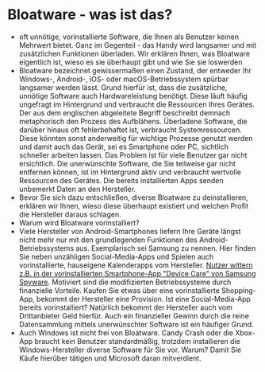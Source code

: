 # Bloatware - was ist das?

- oft unnötige, vorinstallierte Software, die Ihnen als Benutzer keinen Mehrwert bietet. Ganz im Gegenteil - das Handy wird langsamer und mit zusätzlichen Funktionen überladen. Wir erklären Ihnen, was Bloatware eigentlich ist, wieso es sie überhaupt gibt und wie Sie sie loswerden
- Bloatware bezeichnet gewissermaßen einen Zustand, der entweder Ihr Windows-, Android-, iOS- oder macOS-Betriebssystem spürbar langsamer werden lässt. Grund hierfür ist, dass die zusätzliche, unnötige Software auch Hardwareleistung benötigt. Diese läuft häufig ungefragt im Hintergrund und verbraucht die Ressourcen Ihres Gerätes. Der aus dem englischen abgeleitete Begriff beschreibt demnach metaphorisch den Prozess des Aufblähens. Überladene Software, die darüber hinaus oft fehlerbehaftet ist, verbraucht Systemressourcen. Diese könnten sonst anderweitig für wichtige Prozesse genutzt werden und damit auch das Gerät, sei es Smartphone oder PC, sichtlich schneller arbeiten lassen. Das Problem ist für viele Benutzer gar nicht ersichtlich. Die unerwünschte Software, die Sie teilweise gar nicht entfernen können, ist im Hintergrund aktiv und verbraucht wertvolle Ressourcen des Gerätes. Die bereits installierten Apps senden unbemerkt Daten an den Hersteller.
- Bevor Sie sich dazu entschließen, diverse Bloatware zu deinstallieren, erklären wir Ihnen, wieso diese überhaupt existiert und welchen Profit die Hersteller daraus schlagen.
- Warum wird Bloatware vorinstalliert?
- Viele Hersteller von Android-Smartphones liefern Ihre Geräte längst nicht mehr nur mit den grundlegenden Funktionen des Android-Betriebssystems aus. Exemplarisch sei Samsung zu nennen. Hier finden Sie neben unzähligen Social-Media-Apps und Spielen auch vorinstallierte, hauseigene Kalenderapps vom Hersteller. [Nutzer wittern z.B. in der vorinstallierten Smartphone-App "Device Care" von Samsung Spyware](https://www.heise.de/security/meldung/Samsung-Nutzer-wittert-Spyware-in-vorinstallierter-Smartphone-App-Device-Care-4632777.html). Motiviert sind die modifizierten Betriebssysteme durch finanzielle Vorteile. Kaufen Sie etwas über eine vorinstallierte Shopping-App, bekommt der Hersteller eine Provision. Ist eine Social-Media-App bereits vorinstalliert? Natürlich bekommt der Hersteller auch vom Drittanbieter Geld hierfür. Auch ein finanzieller Gewinn durch die reine Datensammlung mittels unerwünschter Software ist ein häufiger Grund.
- Auch Windows ist nicht frei von Bloatware. Candy Crash oder die Xbox-App braucht kein Benutzer standardmäßig, trotzdem installieren die Windows-Hersteller diverse Software für Sie vor. Warum? Damit Sie Käufe hierüber tätigen und Microsoft daran mitverdient.